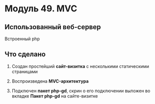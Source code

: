 # Модуль 49. MVC
## Использованный веб-сервер
Встроенный php
## Что сделано
1. Создан простейший __сайт-визитка__ с несколькими статическими страницами

2. Воспроизведена __MVC-архитектура__

3. Подключен __пакет php-gd__, скрин о его подключении выложен во вкладке __Пакет php-gd__ на сайте-визитке
